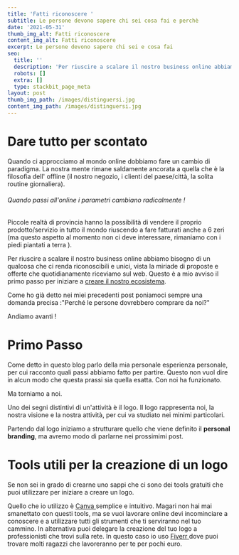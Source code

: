 ```yaml
---
title: 'Fatti riconoscere '
subtitle: Le persone devono sapere chi sei cosa fai e perchè
date: '2021-05-31'
thumb_img_alt: Fatti riconoscere
content_img_alt: Fatti riconoscere
excerpt: Le persone devono sapere chi sei e cosa fai
seo:
  title: ''
  description: 'Per riuscire a scalare il nostro business online abbiamo bisogno di un qualcosa che ci renda riconoscibili e unici'
  robots: []
  extra: []
  type: stackbit_page_meta
layout: post
thumb_img_path: /images/distinguersi.jpg
content_img_path: /images/distinguersi.jpg
---
```

# Dare tutto per scontato

Quando ci approcciamo al mondo online dobbiamo fare un cambio di paradigma. La nostra mente rimane saldamente ancorata a quella che è la filosofia dell' offline (il nostro negozio, i clienti del paese/città, la solita routine giornaliera).

###### Quando passi all'online i parametri cambiano radicalmente !

Piccole realtà di provincia hanno la possibilità di vendere il proprio prodotto/servizio in tutto il mondo riuscendo a fare fatturati anche a 6 zeri (ma questo aspetto al momento non ci deve interessare, rimaniamo con i piedi piantati a terra ).

Per riuscire a scalare il nostro business online abbiamo bisogno di un qualcosa che ci renda riconoscibili e unici, vista la miriade di proposte e offerte che quotidianamente riceviamo sul web. Questo è a mio avviso il primo passo per iniziare a [creare il nostro ecosistema](https://oval-oregano-e2590.netlify.app/posts/inizio-del-cammino/).

Come ho già detto nei miei precedenti post poniamoci sempre una domanda precisa :"Perché le persone dovrebbero comprare da noi?"

Andiamo avanti !

# Primo Passo

Come detto in questo blog parlo della mia personale esperienza personale, per cui racconto quali passi abbiamo fatto per partire. Questo non vuol dire in alcun modo che questa prassi sia quella esatta. Con noi ha funzionato.

Ma torniamo a noi.

Uno dei segni distintivi di un'attività è il logo. Il logo rappresenta noi, la nostra visione e la nostra attività, per cui va studiato nei minimi particolari.

Partendo dal logo iniziamo a strutturare quello che viene definito il **personal branding**, ma avremo modo di parlarne nei prossimimi post.

# Tools utili per la creazione di un logo

Se non sei in grado di crearne uno sappi che ci sono dei tools gratuiti che puoi utilizzare per iniziare a creare un logo.

Quello che io utilizzo è [Canva ](canva.com)semplice e intuitivo. Magari non hai mai smanettato con questi tools, ma se vuoi lavorare online devi incominciare a conoscere e a utilizzare tutti gli strumenti che ti serviranno nel tuo cammino. In alternativa puoi delegare la creazione del tuo logo a professionisti che trovi sulla rete. In questo caso io uso [Fiverr ](fiverr.com)dove puoi trovare molti ragazzi che lavoreranno per te per pochi euro.
